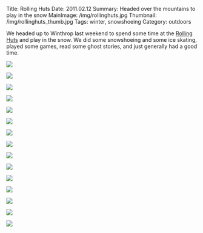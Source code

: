 Title: Rolling Huts
Date: 2011.02.12
Summary: Headed over the mountains to play in the snow
MainImage: /img/rollinghuts.jpg
Thumbnail: /img/rollinghuts_thumb.jpg
Tags: winter, snowshoeing
Category: outdoors

We headed up to Winthrop last weekend to spend some time at the [Rolling Huts][RollingHuts] and play in the snow. We did some snowshoeing and some ice skating, played some games, read some ghost stories, and just generally had a good time.

<p><img src="/img/rollinghuts/P1000247.jpg" class="smallimg" /></p>

<p><img src="/img/rollinghuts/P1000251.jpg" class="smallimg" /></p>

<p><img src="/img/rollinghuts/P1000252.jpg" class="smallimg" /></p>

<p><img src="/img/rollinghuts/P1000254.jpg" class="smallimg" /></p>

<p><img src="/img/rollinghuts/P1000255.jpg" class="smallimg" /></p>

<p><img src="/img/rollinghuts/P1000260.jpg" class="smallimg" /></p>

<p><img src="/img/rollinghuts/P1000261.jpg" class="smallimg" /></p>

<p><img src="/img/rollinghuts/P1000263.jpg" class="smallimg" /></p>

<p><img src="/img/rollinghuts/P1000264.jpg" class="smallimg" /></p>

<p><img src="/img/rollinghuts/P1000266.jpg" class="smallimg" /></p>

<p><img src="/img/rollinghuts/P1000268.jpg" class="smallimg" /></p>

<p><img src="/img/rollinghuts/P1000269.jpg" class="smallimg" /></p>

<p><img src="/img/rollinghuts/P1000271.jpg" class="smallimg" /></p>

<p><img src="/img/rollinghuts/P1000272.jpg" class="smallimg" /></p>

<p><img src="/img/rollinghuts/P1000274.jpg" class="smallimg" /></p>


[RollingHuts]: http://www.rollinghuts.com
